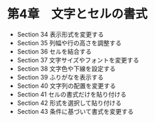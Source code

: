 # 第4章　文字とセルの書式

- Section 34 表示形式を変更する
- Section 35 列幅や行の高さを調整する
- Section 36 セルを結合する
- Section 37 文字サイズやフォントを変更する
- Section 38 文字色や下線を設定する
- Section 39 ふりがなを表示する
- Section 40 文字列の配置を変更する
- Section 41 セルの書式だけを貼り付ける
- Section 42 形式を選択して貼り付ける
- Section 43 条件に基づいて書式を変更する
